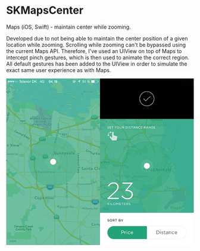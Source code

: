 # SKMapsCenter
Maps (iOS, Swift) - maintain center while zooming.

Developed due to not being able to maintain the center position of a given location while zooming.
Scrolling while zooming can't be bypassed using the current Maps API.
Therefore, I've used an UIView on top of Maps to intercept pinch gestures, which is then used to animate the correct region.
All default gestures has been added to the UIView in order to simulate the exact same user experience as with Maps.

![alt tag](/Image.png)
